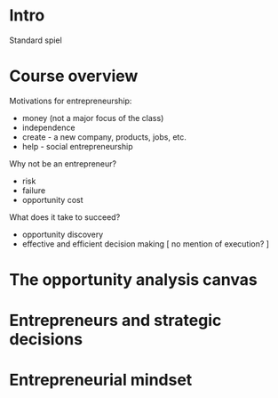 # Intro
Standard spiel

# Course overview
Motivations for entrepreneurship:
* money (not a major focus of the class)
* independence
* create - a new company, products, jobs, etc.
* help - social entrepreneurship

Why not be an entrepreneur?
* risk 
* failure
* opportunity cost

What does it take to succeed?
* opportunity discovery
* effective and efficient decision making
[ no mention of execution? ]

# The opportunity analysis canvas




# Entrepreneurs and strategic decisions




# Entrepreneurial mindset


